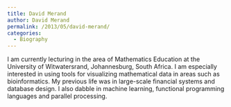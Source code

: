 ```yaml
---
title: David Merand
author: David Merand
permalink: /2013/05/david-merand/
categories:
  - Biography
---
```

I am currently lecturing in the area of Mathematics Education at the University of Witwatersrand, Johannesburg, South Africa. I am especially interested in using tools for visualizing mathematical data in areas such as bioinformatics. My previous life was in large-scale financial systems and database design. I also dabble in machine learning, functional programming languages and parallel processing.

